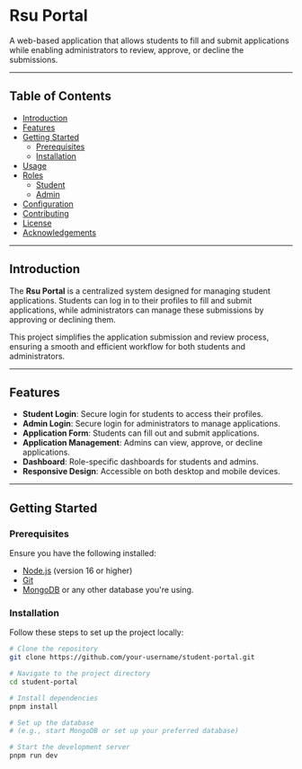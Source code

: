 # Rsu Portal

A web-based application that allows students to fill and submit applications while enabling administrators to review, approve, or decline the submissions.

---

## Table of Contents

- [Introduction](#introduction)
- [Features](#features)
- [Getting Started](#getting-started)
  - [Prerequisites](#prerequisites)
  - [Installation](#installation)
- [Usage](#usage)
- [Roles](#roles)
  - [Student](#student)
  - [Admin](#admin)
- [Configuration](#configuration)
- [Contributing](#contributing)
- [License](#license)
- [Acknowledgements](#acknowledgements)

---

## Introduction

The **Rsu Portal** is a centralized system designed for managing student applications. Students can log in to their profiles to fill and submit applications, while administrators can manage these submissions by approving or declining them.

This project simplifies the application submission and review process, ensuring a smooth and efficient workflow for both students and administrators.

---

## Features

- **Student Login**: Secure login for students to access their profiles.
- **Admin Login**: Secure login for administrators to manage applications.
- **Application Form**: Students can fill out and submit applications.
- **Application Management**: Admins can view, approve, or decline applications.
- **Dashboard**: Role-specific dashboards for students and admins.
- **Responsive Design**: Accessible on both desktop and mobile devices.

---

## Getting Started

### Prerequisites

Ensure you have the following installed:
- [Node.js](https://nodejs.org/) (version 16 or higher)
- [Git](https://git-scm.com/)
- [MongoDB](https://www.mongodb.com/) or any other database you're using.

### Installation

Follow these steps to set up the project locally:

```bash
# Clone the repository
git clone https://github.com/your-username/student-portal.git

# Navigate to the project directory
cd student-portal

# Install dependencies
pnpm install

# Set up the database
# (e.g., start MongoDB or set up your preferred database)

# Start the development server
pnpm run dev
